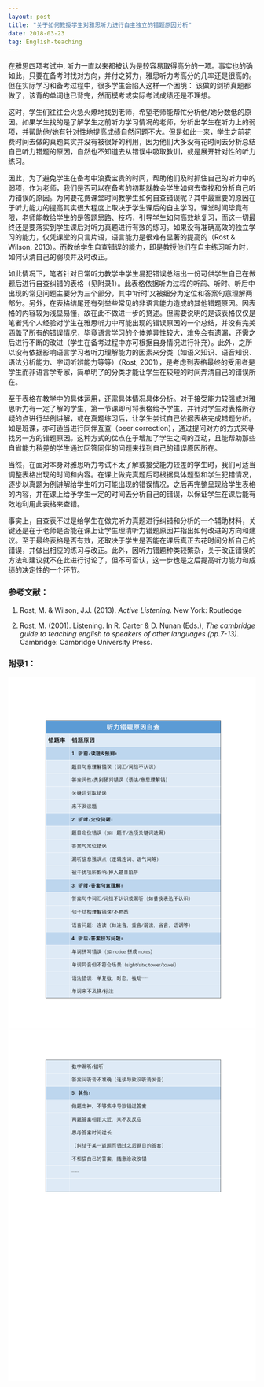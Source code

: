 ```yaml
---
layout: post
title: "关于如何教授学生对雅思听力进行自主独立的错题原因分析"
date: 2018-03-23
tag: English-teaching
---
```



在雅思四项考试中, 听力一直以来都被认为是较容易取得高分的一项。事实也的确如此，只要在备考时找对方向，并付之努力，雅思听力考高分的几率还是很高的。但在实际学习和备考过程中，很多学生会陷入这样一个困境： 
该做的剑桥真题都做了，该背的单词也已背完，然而模考或实际考试成绩还是不理想。

这时，学生们往往会火急火燎地找到老师，希望老师能帮忙分析他/她分数低的原因。如果学生找的是了解学生之前听力学习情况的老师，分析出学生在听力上的弱项，并帮助他/她有针对性地提高成绩自然问题不大。但是如此一来，学生之前花费时间去做的真题其实并没有被很好的利用，因为他们大多没有花时间去分析总结自己听力错题的原因，自然也不知道去从错误中吸取教训，或是展开针对性的听力练习。

因此，为了避免学生在备考中浪费宝贵的时间，帮助他们及时抓住自己的听力中的弱项，作为老师，我们是否可以在备考的初期就教会学生如何去查找和分析自己听力错误的原因。为何要花费课堂时间教学生如何自查错误呢？其中最重要的原因在于听力能力的提高其实很大程度上取决于学生课后的自主学习。课堂时间毕竟有限，老师能教给学生的是答题思路、技巧，引导学生如何高效地复习，而这一切最终还是要落实到学生课后对听力真题进行有效的练习。如果没有准确高效的独立学习的能力，仅凭课堂的只言片语，语言能力是很难有显著的提高的（Rost & Wilson, 2013）。而教给学生自查错误的能力，即是教授他们在自主练习听力时，如何认清自己的弱项并及时改正。

如此情况下，笔者针对日常听力教学中学生易犯错误总结出一份可供学生自己在做题后进行自查纠错的表格（见附录1）。此表格依据听力过程的听前、听时、听后中出现的常见问题主要分为三个部分，其中‘听时’又被细分为定位和答案句意理解两部分。另外，在表格结尾还有列举些常见的非语言能力造成的其他错题原因。因表格的内容较为浅显易懂，故在此不做进一步的赘述。但需要说明的是该表格仅仅是笔者凭个人经验对学生在雅思听力中可能出现的错误原因的一个总结，并没有完美涵盖了所有的错误情况，毕竟语言学习的个体差异性较大，难免会有遗漏，还需之后进行不断的改进（学生在备考过程中亦可根据自身情况进行补充）。此外，之所以没有依据影响语言学习者听力理解能力的因素来分类（如语义知识、语音知识、语法分析能力、字词听辨能力等等）（Rost, 2001），是考虑到表格最终的受用者是学生而非语言学专家，简单明了的分类才能让学生在较短的时间弄清自己的错误所在。

至于表格在教学中的具体运用，还需具体情况具体分析。对于接受能力较强或对雅思听力有一定了解的学生，第一节课即可将表格给予学生，并针对学生对表格所存疑的点进行举例讲解，或在真题练习后，让学生尝试自己依据表格完成错题分析。如是班课，亦可适当进行同伴互查（peer correction），通过提问对方的方式来寻找另一方的错题原因。这种方式的优点在于增加了学生之间的互动，且能帮助那些自省能力稍差的学生通过回答同伴的问题来找到自己的错误原因所在。

当然，在面对本身对雅思听力考试不太了解或接受能力较差的学生时，我们可适当调整表格出现的时间和内容。在课上做完真题后可根据具体题型和学生犯错情况，逐步以真题为例讲解给学生听力可能出现的错误情况，之后再完整呈现给学生表格的内容，并在课上给予学生一定的时间去分析自己的错误，以保证学生在课后能有效地利用此表格来查错。

事实上，自查表不过是给学生在做完听力真题进行纠错和分析的一个辅助材料，关键还是在于老师是否能在课上让学生理清听力错题原因并指出如何改进的方向和建议。至于最终表格是否有效，还取决于学生是否能在课后真正去花时间分析自己的错误，并做出相应的练习与改正。此外，因听力错题种类较繁杂，关于改正错误的方法和建议就不在此进行讨论了，但不可否认，这一步也是之后提高听力能力和成绩的决定性的一个环节。


### 参考文献：

1. Rost, M. & Wilson, J.J. (2013). _Active Listening_. New York: Routledge

2. Rost, M. (2001). Listening. In R. Carter & D. Nunan (Eds.), _The cambridge guide to teaching english to speakers of other languages (pp.7-13)_. Cambridge: Cambridge University Press.


### 附录1：
![checklist1](/images/English-teaching/checklist-1.png)
![checklist2](/images/English-teaching/checklist-2.png)
